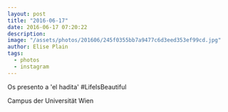 ```yaml
---
layout: post
title: "2016-06-17"
date: 2016-06-17 07:20:22
description: 
image: "/assets/photos/201606/245f0355bb7a9477c6d3eed353ef99cd.jpg"
author: Elise Plain
tags: 
  - photos
  - instagram
---
```


Os presento a &#39;el hadita&#39; #LifeIsBeautiful
<p></p>
Campus der Universität Wien